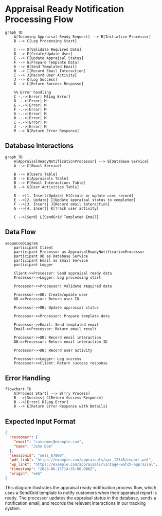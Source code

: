 # Appraisal Ready Notification Processing Flow

```mermaid
graph TD
    A[Incoming Appraisal Ready Request] --> B[Initialize Processor]
    B --> C[Log Processing Start]
    
    C --> D[Validate Required Data]
    D --> E[Create/Update User]
    E --> F[Update Appraisal Status]
    F --> G[Prepare Template Data]
    G --> H[Send Templated Email]
    H --> I[Record Email Interaction]
    I --> J[Record User Activity]
    J --> K[Log Success]
    K --> L[Return Success Response]
    
    %% Error handling
    C -.->|Error| M[Log Error]
    D -.->|Error| M
    E -.->|Error| M
    F -.->|Error| M
    G -.->|Error| M
    H -.->|Error| M
    I -.->|Error| M
    J -.->|Error| M
    M --> N[Return Error Response]
```

## Database Interactions

```mermaid
graph TD
    A[AppraisalReadyNotificationProcessor] --> B[Database Service]
    A --> C[Email Service]
    
    B --> D[Users Table]
    B --> E[Appraisals Table]
    B --> F[Email Interactions Table]
    B --> G[User Activities Table]
    
    D -->|1. Insert/Update| H[Create or update user record]
    E -->|2. Update| I[Update appraisal status to completed]
    F -->|3. Insert| J[Record email interaction]
    G -->|4. Insert| K[Track user activity]
    
    C -->|Send| L[SendGrid Templated Email]
```

## Data Flow

```mermaid
sequenceDiagram
    participant Client
    participant Processor as AppraisalReadyNotificationProcessor
    participant DB as Database Service
    participant Email as Email Service
    participant Logger
    
    Client->>Processor: Send appraisal ready data
    Processor->>Logger: Log processing start
    
    Processor->>Processor: Validate required data
    
    Processor->>DB: Create/update user
    DB->>Processor: Return user ID
    
    Processor->>DB: Update appraisal status
    
    Processor->>Processor: Prepare template data
    
    Processor->>Email: Send templated email
    Email->>Processor: Return email result
    
    Processor->>DB: Record email interaction
    DB->>Processor: Return email interaction ID
    
    Processor->>DB: Record user activity
    
    Processor->>Logger: Log success
    Processor->>Client: Return success response
```

## Error Handling

```mermaid
flowchart TD
    A[Process Start] --> B[Try Process]
    B -->|Success| C[Return Success Response]
    B -->|Error| D[Log Error]
    D --> E[Return Error Response with Details]
```

## Expected Input Format

```json
{
  "customer": {
    "email": "customer@example.com",
    "name": "John Doe"
  },
  "sessionId": "sess_67890",
  "pdf_link": "https://example.com/appraisals/apr_12345/report.pdf",
  "wp_link": "https://example.com/appraisals/vintage-watch-appraisal",
  "timestamp": "2023-06-15T14:35:00.000Z",
  "origin": "web"
}
```

This diagram illustrates the appraisal ready notification process flow, which uses a SendGrid template to notify customers when their appraisal report is ready. The processor updates the appraisal status in the database, sends a notification email, and records the relevant interactions in our tracking system. 